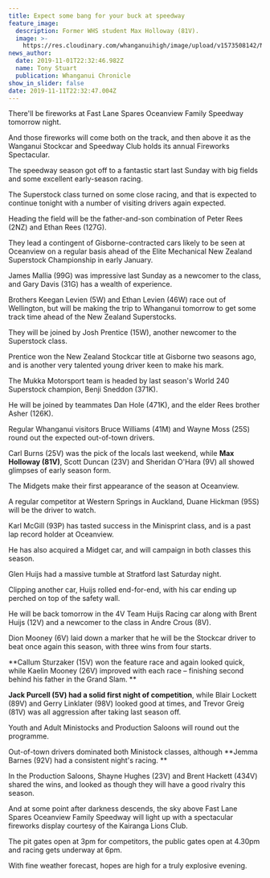 ```yaml
---
title: Expect some bang for your buck at speedway
feature_image:
  description: Former WHS student Max Holloway (81V).
  image: >-
    https://res.cloudinary.com/whanganuihigh/image/upload/v1573508142/News/Max_Holloway_chron_2.11.19.jpg
news_author:
  date: 2019-11-01T22:32:46.982Z
  name: Tony Stuart
  publication: Whanganui Chronicle
show_in_slider: false
date: 2019-11-11T22:32:47.004Z
---
```

There'll be fireworks at Fast Lane Spares Oceanview Family Speedway tomorrow night.

And those fireworks will come both on the track, and then above it as the Wanganui Stockcar and Speedway Club holds its annual Fireworks Spectacular.

The speedway season got off to a fantastic start last Sunday with big fields and some excellent early-season racing.

The Superstock class turned on some close racing, and that is expected to continue tonight with a number of visiting drivers again expected.

Heading the field will be the father-and-son combination of Peter Rees (2NZ) and Ethan Rees (127G).

They lead a contingent of Gisborne-contracted cars likely to be seen at Oceanview on a regular basis ahead of the Elite Mechanical New Zealand Superstock Championship in early January.

James Mallia (99G) was impressive last Sunday as a newcomer to the class, and Gary Davis (31G) has a wealth of experience.

Brothers Keegan Levien (5W) and Ethan Levien (46W) race out of Wellington, but will be making the trip to Whanganui tomorrow to get some track time ahead of the New Zealand Superstocks.

They will be joined by Josh Prentice (15W), another newcomer to the Superstock class.

Prentice won the New Zealand Stockcar title at Gisborne two seasons ago, and is another very talented young driver keen to make his mark.

The Mukka Motorsport team is headed by last season's World 240 Superstock champion, Benji Sneddon (371K).

He will be joined by teammates Dan Hole (471K), and the elder Rees brother Asher (126K).

Regular Whanganui visitors Bruce Williams (41M) and Wayne Moss (25S) round out the expected out-of-town drivers.

Carl Burns (25V) was the pick of the locals last weekend, while **Max Holloway (81V)**, Scott Duncan (23V) and Sheridan O'Hara (9V) all showed glimpses of early season form.

The Midgets make their first appearance of the season at Oceanview.

A regular competitor at Western Springs in Auckland, Duane Hickman (95S) will be the driver to watch.

Karl McGill (93P) has tasted success in the Minisprint class, and is a past lap record holder at Oceanview.

He has also acquired a Midget car, and will campaign in both classes this season.

Glen Huijs had a massive tumble at Stratford last Saturday night.

Clipping another car, Huijs rolled end-for-end, with his car ending up perched on top of the safety wall.

He will be back tomorrow in the 4V Team Huijs Racing car along with Brent Huijs (12V) and a newcomer to the class in Andre Crous (8V).

Dion Mooney (6V) laid down a marker that he will be the Stockcar driver to beat once again this season, with three wins from four starts.

**Callum Sturzaker (15V) won the feature race and again looked quick, while Kaelin Mooney (26V) improved with each race – finishing second behind his father in the Grand Slam.**

**Jack Purcell (5V) had a solid first night of competition**, while Blair Lockett (89V) and Gerry Linklater (98V) looked good at times, and Trevor Greig (81V) was all aggression after taking last season off.

Youth and Adult Ministocks and Production Saloons will round out the programme.

Out-of-town drivers dominated both Ministock classes, although **Jemma Barnes (92V) had a consistent night's racing.**

In the Production Saloons, Shayne Hughes (23V) and Brent Hackett (434V) shared the wins, and looked as though they will have a good rivalry this season.

And at some point after darkness descends, the sky above Fast Lane Spares Oceanview Family Speedway will light up with a spectacular fireworks display courtesy of the Kairanga Lions Club.

The pit gates open at 3pm for competitors, the public gates open at 4.30pm and racing gets underway at 6pm.

With fine weather forecast, hopes are high for a truly explosive evening.

